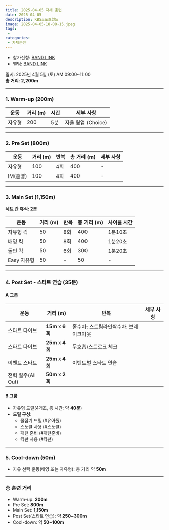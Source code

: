 ```yaml
---
title: 2025-04-05 자체 훈련
date: 2025-04-05
description: KBS스포츠월드
image: 2025-04-05-18-08-15.jpeg
tags:
 - 
categories:
 - 자체훈련
---
```



- 참가신청: [BAND LINK](https://band.us/band/93484357/schedule/4%2F93484357%2F649934012%2F19700101)
- 앨범: [BAND LINK](https://band.us/band/93484357/album/85805998)


**일시**: 2025년 4월 5일 (토) AM 09:00~11:00  
**총 거리**: **2,200m**

---

### **1. Warm-up (200m)**  
| 운동 | 거리 (m) | 시간 | 세부 사항 |
|------|----------|------|-----------|
| 자유형 | 200 | 5분 | 자율 웜업 (Choice) |

---

### **2. Pre Set (800m)**  
| 운동          | 거리 (m) | 반복 | 총 거리 (m) | 세부 사항 |
|---------------|----------|------|-------------|-----------|
| 자유형         | 100      | 4회  | 400         | -         |
| IM(혼영)       | 100      | 4회  | 400         | -         |

---

### **3. Main Set (1,150m)**  
**세트 간 휴식: 2분**  

| 운동          | 거리 (m) | 반복 | 총 거리 (m) | 사이클 시간 |
|---------------|----------|------|-------------|-------------|
| 자유형 킥      | 50       | 8회  | 400         | 1분10초     |
| 배영 킥        | 50       | 8회  | 400         | 1분20초     |
| 돌핀 킥        | 50       | 6회  | 300         | 1분20초     |
| Easy 자유형    | 50       | -    | 50          | -           |

---

### **4. Post Set - 스타트 연습 (35분)**  

#### A 그룹
| 운동                | 거리 (m)   | 반복        | 세부 사항                          |
|---------------------|------------|-------------|------------------------------------|
| 스타트 다이브       | **15m**    x **6회**     | 홀수차: 스트림라인짝수차: 브레이크아웃 |
| 스타트 다이브       | **25m**    x **4회**     | 무호흡/스트로크 체크               |
| 이벤트 스타트       | **25m**    x **4회**     | 이벤트별 스타트 연습               |
| 전력 질주(All Out)  | **50m**    x **2회**     |

#### B 그룹
- 자유형 드릴(4개조, 총 시간: 약 **40분**)  
- **드릴 구성**:  
   - 물잡기 드릴 (#유아풀)  
   - 스노클 사용 (#스노클)  
   - 패턴 준비 (#패턴준비)  
   - 킥판 사용 (#킥판)

---

### **5. Cool-down (50m)**  
- 자유 선택 운동(배영 또는 자유형): 총 거리 약 **50m**

---

### 총 훈련 거리
- Warm-up: **200m**
- Pre Set: **800m**
- Main Set: **1,150m**
- Post Set(스타트 연습): 약 **250~300m**
- Cool-down: 약 **50~100m**

